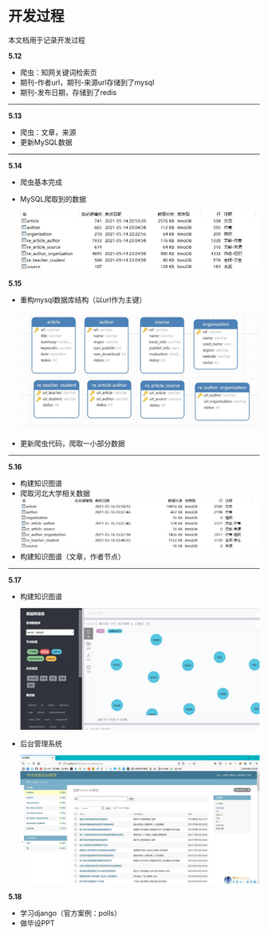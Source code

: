 # 开发过程

本文档用于记录开发过程

**5.12**

- 爬虫：知网关键词检索页
- 期刊-作者url，期刊-来源url存储到了mysql
- 期刊-发布日期，存储到了redis

---

**5.13**

- 爬虫：文章，来源
- 更新MySQL数据

---

**5.14**

- 爬虫基本完成
- MySQL爬取到的数据
  
  ![](./img/514mysql.jpg)

**5.15**

- 重构mysql数据库结构（以url作为主键）

  ![](./img/515.jpg)

- 更新爬虫代码，爬取一小部分数据

---

**5.16**

- 构建知识图谱
- 爬取河北大学相关数据
  ![](./img/516.jpg)
- 构建知识图谱（文章，作者节点）

---

**5.17**

- 构建知识图谱

  ![](./img/5172.jpg)

- 后台管理系统

  ![](./img/5171.jpg)

**5.18**

- 学习django（官方案例：polls）
- 做毕设PPT
